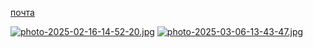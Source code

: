 
<a href=kibervantuzz@gmail.com>почта</a>



[![photo-2025-02-16-14-52-20.jpg](https://i.postimg.cc/1R6dR6Xr/photo-2025-02-16-14-52-20.jpg)](https://github.com/lalka1477122/exprmnts-lain)
[![photo-2025-03-06-13-43-47.jpg](https://i.postimg.cc/76SJjZjd/photo-2025-03-06-13-43-47.jpg)](https://github.com/lalka1477122/free_ticket-1.0)









 
 
 
 


